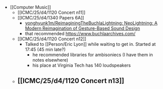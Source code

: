 - [[Computer Music]]
	- [[ICMC/25/d4/1120 Concert n11]]
	- [[ICMC/25/d4/1340 Papers 6A]]
		- [yonghyunk1m/ReimaginingTheBuchlaLightning: NeoLightning: A Modern Reimagination of Gesture-Based Sound Design](https://github.com/yonghyunk1m/ReimaginingTheBuchlaLightning)
		- that recommended https://www.buchlaarchives.com/
	- [[ICMC/25/d4/1120 Concert n12]]
		- Talked to [[Person/Eric Lyon]] while waiting to get in. Started at 17:45 (45 min late?)
			- he recommended libraries for ambisoniecs (I have them in notes elsewhere)
			- his place at Virginia Tech has 140 loudspeakers
	- [[ICMC/25/d4/1120 Concert n13]]
		-